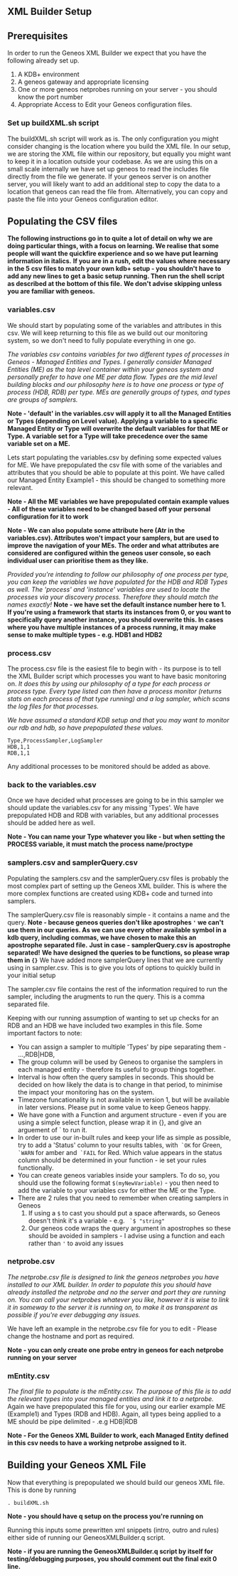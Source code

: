 ## XML Builder Setup

## Prerequisites

In order to run the Geneos XML Builder we expect that you have the following already set up.

1. A KDB+ environment
2. A geneos gateway and appropriate licensing
3. One or more geneos netprobes running on your server - you should know the port number
4. Appropriate Access to Edit your Geneos configuration files.

### Set up buildXML.sh script

The buildXML.sh script will work as is. 
The only configuration you might consider changing is the location where you build the XML file.
In our setup, we are storing the XML file within our repository, but equally you might want to keep it in a location outside your codebase.
As we are using this on a small scale internally we have set up geneos to read the includes file directly from the file we generate. If your geneos server is on another server, you will likely want to add an additional step to copy the data to a location that geneos can read the file from. Alternatively, you can copy and paste the file into your Geneos configuration editor.  


## Populating the CSV files

**The following instructions go in to quite a lot of detail on why we are doing particular things, with a focus on learning. We realise that some people will want the quickfire experience and so we have put learning information in italics.**
**If you are in a rush, edit the values where necessary in the 5 csv files to match your own kdb+ setup - you shouldn't have to add any new lines to get a basic setup running. Then run the shell script as described at the bottom of this file.**
**We don't advise skipping unless you are familiar with geneos.**

### variables.csv

We should start by populating some of the variables and attributes in this csv. We will keep returning to this file as we build out our monitoring system, so we don't need to fully populate everything in one go.

*The variables csv contains variables for two different types of processes in Geneos - Managed Entities and Types. I generally consider Managed Entities (ME) as the top level container within your geneos system and personally prefer to have one ME per data flow. Types are the mid level building blocks and our philosophy here is to have one process or type of process (HDB, RDB) per type. MEs are generally groups of types, and types are groups of samplers.*

**Note - 'default' in the variables.csv will apply it to all the Managed Entities or Types (depending on Level value). Applying a variable to a specific Managed Entity or Type will overwrite the default variables for that ME or Type. A variable set for a Type will take precedence over the same variable set on a ME.**

Lets start populating the variables.csv by defining some expected values for ME. We have prepopulated the csv file with some of the variables and attributes that you should be able to populate at this point. We have called our Managed Entity Example1 - this should be changed to something more relevant.

**Note - All the ME variables we have prepopulated contain example values - All of these variables need to be changed based off your personal configuration for it to work**

**Note -  We can also populate some attribute here (Atr in the variables.csv). Attributes won't impact your samplers, but are used to improve the navigation of your MEs. The order and what attributes are considered are configured within the geneos user console, so each individual user can prioritise them as they like.**

*Provided you're intending to follow our philosophy of one process per type, you can keep the variables we have populated for the HDB and RDB Types as well.
The 'process' and 'instance' variables are used to locate the processes via your discovery process. Therefore they should match the names exactly!*
**Note - we have set the default instance number here to 1. If you're using a framework that starts its instances from 0, or you want to specifically query another instance, you should overwrite this. In cases where you have multiple instances of a process running, it may make sense to make multiple types - e.g. HDB1 and HDB2**

### process.csv

The process.csv file is the easiest file to begin with - its purpose is to tell the XML Builder script which processes you want to have basic monitoring on.
*It does this by using our philosophy of a type for each process or process type. Every type listed can then have a process monitor (returns stats on each process of that type running) and a log sampler, which scans the log files for that processes.*

*We have assumed a standard KDB setup and that you may want to monitor our rdb and hdb, so have prepopulated these values.*

```
Type,ProcessSampler,LogSampler
HDB,1,1
RDB,1,1
```

Any additional processes to be monitored should be added as above.

### back to the variables.csv

Once we have decided what processes are going to be in this sampler we should update the variables.csv for any missing 'Types'. We have prepopulated HDB and RDB with variables, but any additional processes should be added here as well.

**Note - You can name your Type whatever you like - but when setting the PROCESS variable, it must match the process name/proctype** 

### samplers.csv and samplerQuery.csv

Populating the samplers.csv and the samplerQuery.csv files is probably the most complex part of setting up the Geneos XML builder.
This is where the more complex functions are created using KDB+ code and turned into samplers. 

The samplerQuery.csv file is reasonably simple - it contains a name and the query.
**Note - because geneos queries don't like apostrophes `'` we can't use them in our queries. As we can use every other available symbol in a kdb query, including commas, we have chosen to make this an apostrophe separated file.**
**Just in case - samplerQuery.csv is apostrophe separated!**
**We have designed the queries to be functions, so please wrap them in `{}`**
We have added more samplerQuery lines that we are currently using in sampler.csv. This is to give you lots of options to quickly build in your initial setup

The sampler.csv file contains the rest of the information required to run the sampler, including the arugments to run the query. This is a comma separated file.

Keeping with our running assumption of wanting to set up checks for an RDB and an HDB we have included two examples in this file.
Some important factors to note:
- You can assign a sampler to multiple 'Types' by pipe separating them - ...,RDB|HDB,
- The group column will be used by Geneos to organise the samplers in each managed entity - therefore its useful to group things together.
- Interval is how often the query samples in seconds. This should be decided on how likely the data is to change in that period, to minimise the impact your monitoring has on the system.
- Timezone funcationality is not available in version 1, but will be available in later versions. Please put in some value to keep Geneos happy.
- We have gone with a Function and argument structure - even if you are using a simple select function, please wrap it in {}, and give an arguement of ` to run it.
- In order to use our in-built rules and keep your life as simple as possible, try to add a 'Status' column to your results tables, with`` `OK`` for Green,`` `WARN`` for amber and`` `FAIL`` for Red. Which value appears in the status column should be determined in your function - ie set your rules functionally. 
- You can create geneos variables inside your samplers. To do so, you should use the following format `$(myNewVariable)` - you then need to add the variable to your variables csv for either the ME or the Type.
- There are 2 rules that you need to remember when creating samplers in Geneos
  1. If using a `$` to cast you should put a space afterwards, so Geneos doesn't think it's a variable - e.g. `` `$ "string"``
  2. Our geneos code wraps the query argument in apostrophes so these should be avoided in samplers - I advise using a function and each rather than `'` to avoid any issues


### netprobe.csv

*The netprobe.csv file is designed to link the geneos netprobes you have installed to our XML builder. In order to populate this you should have already installed the netprobe and no the server and port they are running on.*
*You can call your netprobes whatever you like, however it is wise to link it in someway to the server it is running on, to make it as transparent as possible if you're ever debugging any issues.*

We have left an example in the netprobe.csv file for you to edit - Please change the hostname and port as required.

**Note - you can only create one probe entry in geneos for each netprobe running on your server**

### mEntity.csv

*The final file to populate is the mEntity.csv. The purpose of this file is to add the relevant types into your managed entities and link it to a netprobe.*
Again we have prepopulated this file for you, using our earlier example ME (Example1) and Types (RDB and HDB). Again, all types being applied to a ME should be pipe delimited - .e.g HDB|RDB

**Note - For the Geneos XML Builder to work, each Managed Entity defined in this csv needs to have a working netprobe assigned to it.**

## Building your Geneos XML File

Now that everything is prepopulated we should build our geneos XML file.
This is done by running
```
. buildXML.sh
```
**Note - you should have q setup on the process you're running on**

Running this inputs some prewritten xml snippets (intro, outro and rules) either side of running our GeneosXMLBuilder.q script. 

**Note - if you are running the GeneosXMLBuilder.q script by itself for testing/debugging purposes, you should comment out the final exit 0 line.**
